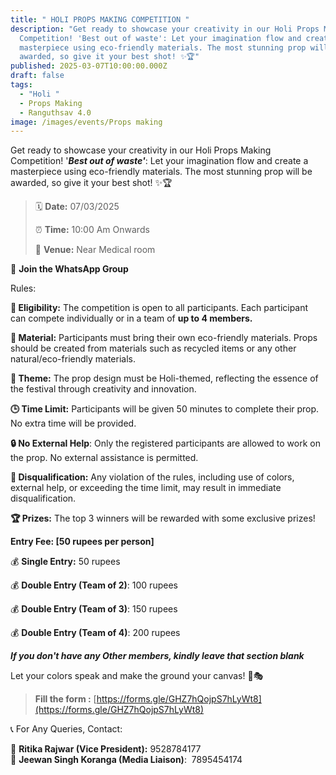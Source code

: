 ```yaml
---
title: " HOLI PROPS MAKING COMPETITION "
description: "Get ready to showcase your creativity in our Holi Props Making
  Competition! 'Best out of waste': Let your imagination flow and create a
  masterpiece using eco-friendly materials. The most stunning prop will be
  awarded, so give it your best shot! ✨🏆"
published: 2025-03-07T10:00:00.000Z
draft: false
tags:
  - "Holi "
  - Props Making
  - Ranguthsav 4.0
image: /images/events/Props making
---
```

Get ready to showcase your creativity in our Holi Props Making Competition! '**_Best out of waste'_**: Let your imagination flow and create a masterpiece using eco-friendly materials. The most stunning prop will be awarded, so give it your best shot! ✨🏆

> 🗓 **Date:** 07/03/2025
> 
> ⏰ **Time:** 10:00 Am Onwards
> 
> 🏢 **Venue:** Near Medical room 

📲 **Join the WhatsApp Group**

Rules:

**🏅 Eligibility:** The competition is open to all participants. Each participant can compete individually or in a team of **up to 4 members.**

**💼 Material:** Participants must bring their own eco-friendly materials. Props should be created from materials such as recycled items or any other natural/eco-friendly materials.

**🌟 Theme:** The prop design must be Holi-themed, reflecting the essence of the festival through creativity and innovation.

**🕒 Time Limit:** Participants will be given 50 minutes to complete their prop. No extra time will be provided.

**🔒 No External Help**: Only the registered participants are allowed to work on the prop. No external assistance is permitted.

**🚫 Disqualification:** Any violation of the rules, including use of colors, external help, or exceeding the time limit, may result in immediate disqualification.

**🏆 Prizes:** The top 3 winners will be rewarded with some exclusive prizes!

**Entry Fee: \[50 rupees per person\]**

💰 **Single Entry:** 50 rupees

💰 **Double Entry (Team of 2)**: 100 rupees

💰 **Double Entry (Team of 3)**: 150 rupees

💰 **Double Entry (Team of 4)**: 200 rupees

**_If you don't have any Other members, kindly leave that section blank_**

Let your colors speak and make the ground your canvas! 🌿🎭

> **Fill the form :** [https://forms.gle/GHZ7hQojpS7hLyWt8](https://forms.gle/GHZ7hQojpS7hLyWt8)

📞 For Any Queries, Contact:

📌 **Ritika Rajwar (Vice President):** 9528784177  
📌 **Jeewan Singh Koranga (Media Liaison)**:  7895454174